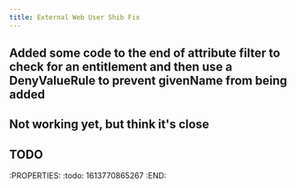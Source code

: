 ```yaml
---
title: External Web User Shib Fix
---
```


## Added some code to the end of attribute filter to check for an entitlement and then use a DenyValueRule to prevent givenName from being added

## Not working yet, but think it's close
## TODO 
:PROPERTIES:
:todo: 1613770865267
:END:
